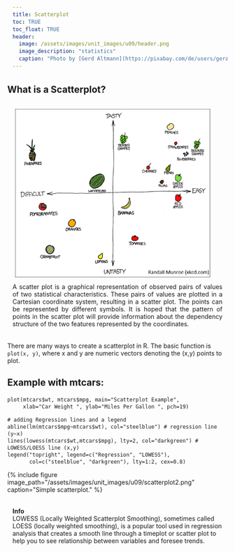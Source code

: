 ```yaml
---
title: Scatterplot
toc: TRUE
toc_float: TRUE
header:
  image: /assets/images/unit_images/u09/header.png
  image_description: "statistics"
  caption: "Photo by [Gerd Altmann](https://pixabay.com/de/users/geralt-9301/?utm_source=link-attribution&utm_medium=referral&utm_campaign=image&utm_content=4705451) [from Pixabay](https://pixabay.com/)"
---
```


## What is a Scatterplot?
<style>.unit p {text-align: justify;}</style>
<div class="unit"><img src="scatterplot1.png" width="454" height="388" align="right" vspace="10" hspace="20">
<p>A scatter plot is a graphical representation of observed pairs of values of two statistical characteristics. These pairs of values are plotted in a Cartesian coordinate system, resulting in a scatter plot. The points can be represented by different symbols. It is hoped that the pattern of points in the scatter plot will provide information about the dependency structure of the two features represented by the coordinates.</p></div>

There are many ways to create a scatterplot in R. The basic function is `plot(x, y)`, where x and y are numeric vectors denoting the (x,y) points to plot.

## Example with mtcars:
```
plot(mtcars$wt, mtcars$mpg, main="Scatterplot Example",
     xlab="Car Weight ", ylab="Miles Per Gallon ", pch=19)
```
```
# adding Regression lines and a legend
abline(lm(mtcars$mpg~mtcars$wt), col="steelblue") # regression line (y~x)
lines(lowess(mtcars$wt,mtcars$mpg), lty=2, col="darkgreen") # LOWESS/LOESS line (x,y)
legend("topright", legend=c("Regression", "LOWESS"),
       col=c("steelblue", "darkgreen"), lty=1:2, cex=0.8)
```
{% include figure image_path="/assets/images/unit_images/u09/scatterplot2.png" caption="Simple scatterplot." %}

<html>
<head>
<meta name="viewport" content="width=device-width, initial-scale=1">
<style>
div {
  margin-bottom: 15px;
  padding: 4px 12px;
}

.info {
  background-color: #e7f3fe;
  border-left: 6px solid #2196F3;
}

</style>
</head>
<body>
<div class="info">
  <p><strong>Info</strong>  <br>
  LOWESS (Locally Weighted Scatterplot Smoothing), sometimes called LOESS (locally weighted smoothing), is a popular tool used in regression analysis that creates a smooth line through a timeplot or scatter plot to help you to see relationship between variables and foresee trends.
  </p>
</div>
</body>
</html>
